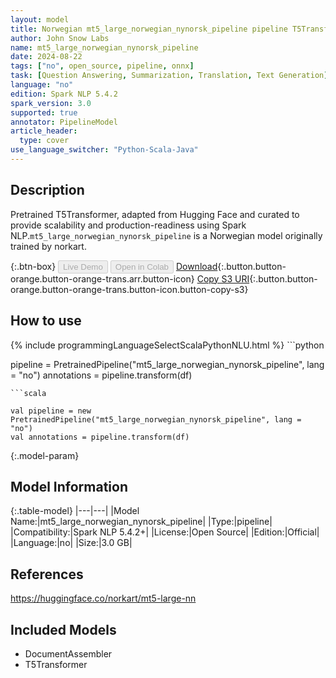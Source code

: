 ```yaml
---
layout: model
title: Norwegian mt5_large_norwegian_nynorsk_pipeline pipeline T5Transformer from norkart
author: John Snow Labs
name: mt5_large_norwegian_nynorsk_pipeline
date: 2024-08-22
tags: ["no", open_source, pipeline, onnx]
task: [Question Answering, Summarization, Translation, Text Generation]
language: "no"
edition: Spark NLP 5.4.2
spark_version: 3.0
supported: true
annotator: PipelineModel
article_header:
  type: cover
use_language_switcher: "Python-Scala-Java"
---
```


## Description

Pretrained T5Transformer, adapted from Hugging Face and curated to provide scalability and production-readiness using Spark NLP.`mt5_large_norwegian_nynorsk_pipeline` is a Norwegian model originally trained by norkart.

{:.btn-box}
<button class="button button-orange" disabled>Live Demo</button>
<button class="button button-orange" disabled>Open in Colab</button>
[Download](https://s3.amazonaws.com/auxdata.johnsnowlabs.com/public/models/mt5_large_norwegian_nynorsk_pipeline_no_5.4.2_3.0_1724287490815.zip){:.button.button-orange.button-orange-trans.arr.button-icon}
[Copy S3 URI](s3://auxdata.johnsnowlabs.com/public/models/mt5_large_norwegian_nynorsk_pipeline_no_5.4.2_3.0_1724287490815.zip){:.button.button-orange.button-orange-trans.button-icon.button-copy-s3}

## How to use



<div class="tabs-box" markdown="1">
{% include programmingLanguageSelectScalaPythonNLU.html %}
```python

pipeline = PretrainedPipeline("mt5_large_norwegian_nynorsk_pipeline", lang = "no")
annotations =  pipeline.transform(df)   

```
```scala

val pipeline = new PretrainedPipeline("mt5_large_norwegian_nynorsk_pipeline", lang = "no")
val annotations = pipeline.transform(df)

```
</div>

{:.model-param}
## Model Information

{:.table-model}
|---|---|
|Model Name:|mt5_large_norwegian_nynorsk_pipeline|
|Type:|pipeline|
|Compatibility:|Spark NLP 5.4.2+|
|License:|Open Source|
|Edition:|Official|
|Language:|no|
|Size:|3.0 GB|

## References

https://huggingface.co/norkart/mt5-large-nn

## Included Models

- DocumentAssembler
- T5Transformer